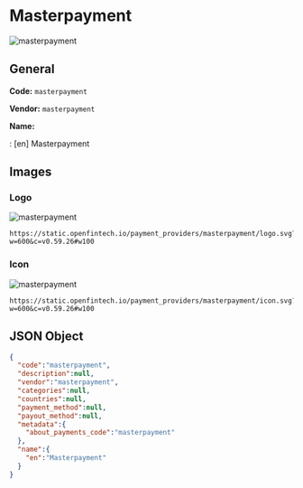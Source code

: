 
# Masterpayment 
![masterpayment](https://static.openfintech.io/payment_providers/masterpayment/logo.svg?w=600&c=v0.59.26#w100)  

## General 
 
**Code:** `masterpayment`  
 
**Vendor:** `masterpayment`  
 
**Name:**  
 
:	[en] Masterpayment  

## Images 

### Logo 
 
![masterpayment](https://static.openfintech.io/payment_providers/masterpayment/logo.svg?w=600&c=v0.59.26#w100)  

```
https://static.openfintech.io/payment_providers/masterpayment/logo.svg?w=600&c=v0.59.26#w100
```  

### Icon 
 
![masterpayment](https://static.openfintech.io/payment_providers/masterpayment/icon.svg?w=600&c=v0.59.26#w100)  

```
https://static.openfintech.io/payment_providers/masterpayment/icon.svg?w=600&c=v0.59.26#w100
```  

## JSON Object 

```json
{
  "code":"masterpayment",
  "description":null,
  "vendor":"masterpayment",
  "categories":null,
  "countries":null,
  "payment_method":null,
  "payout_method":null,
  "metadata":{
    "about_payments_code":"masterpayment"
  },
  "name":{
    "en":"Masterpayment"
  }
}
```  
